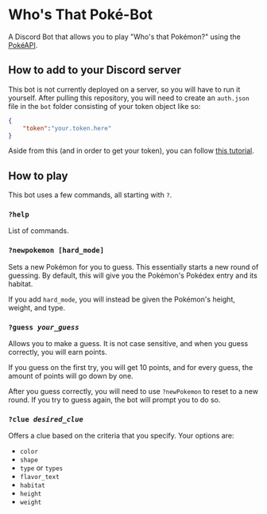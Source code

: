 # Who's That Poké-Bot

A Discord Bot that allows you to play "Who's that Pokémon?" using the [PokéAPI](https://pokeapi.co/).

## How to add to your Discord server

This bot is not currently deployed on a server, so you will have to run it yourself. After pulling this repository, you will need to create an `auth.json` file in the `bot` folder consisting of your token object like so:

``` json
{
    "token":"your.token.here"
}
```

Aside from this (and in order to get your token), you can follow [this tutorial](https://www.howtogeek.com/364225/how-to-make-your-own-discord-bot/).

## How to play

This bot uses a few commands, all starting with `?`. 

### `?help`

List of commands.

### `?newpokemon [hard_mode]`

Sets a new Pokémon for you to guess. This essentially starts a new round of guessing. By default, this will give you the Pokémon's Pokédex entry and its habitat.

If you add `hard_mode`, you will instead be given the Pokémon's height, weight, and type.

### `?guess `***`your_guess`***

Allows you to make a guess. It is not case sensitive, and when you guess correctly, you will earn points.

If you guess on the first try, you will get 10 points, and for every guess, the amount of points will go down by one. 

After you guess correctly, you will need to use `?newPokemon` to reset to a new round. If you try to guess again, the bot will prompt you to do so.

### `?clue `***`desired_clue`***

Offers a clue based on the criteria that you specify. Your options are:

- `color`
- `shape`
- `type` or `types`
- `flavor_text`
- `habitat`
- `height`
- `weight`